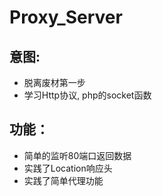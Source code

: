 # Proxy_Server
## 意图:
- 脱离废材第一步
- 学习Http协议, php的socket函数

## 功能：
- 简单的监听80端口返回数据
- 实践了Location响应头
- 实践了简单代理功能


